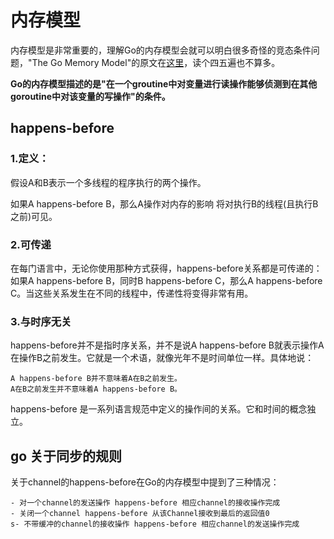 # 内存模型

内存模型是非常重要的，理解Go的内存模型会就可以明白很多奇怪的竞态条件问题，"The Go Memory Model"的原文在[这里](http://golang.org/ref/mem)，读个四五遍也不算多。

**Go的内存模型描述的是"在一个groutine中对变量进行读操作能够侦测到在其他goroutine中对该变量的写操作"的条件。**


## happens-before
### 1.定义：

假设A和B表示一个多线程的程序执行的两个操作。

如果A happens-before B，那么A操作对内存的影响 将对执行B的线程(且执行B之前)可见。

### 2.可传递

在每门语言中，无论你使用那种方式获得，happens-before关系都是可传递的：如果A happens-before B，同时B happens-before C，那么A happens-before C。当这些关系发生在不同的线程中，传递性将变得非常有用。

### 3.与时序无关

happens-before并不是指时序关系，并不是说A happens-before B就表示操作A在操作B之前发生。它就是一个术语，就像光年不是时间单位一样。具体地说：

    A happens-before B并不意味着A在B之前发生。
    A在B之前发生并不意味着A happens-before B。
    
happens-before 是一系列语言规范中定义的操作间的关系。它和时间的概念独立。


## go 关于同步的规则

关于channel的happens-before在Go的内存模型中提到了三种情况：


    - 对一个channel的发送操作 happens-before 相应channel的接收操作完成
    - 关闭一个channel happens-before 从该Channel接收到最后的返回值0
    s- 不带缓冲的channel的接收操作 happens-before 相应channel的发送操作完成
